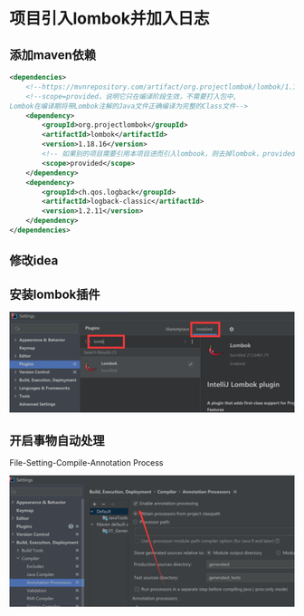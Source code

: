 





# 项目引入lombok并加入日志



## 添加maven依赖

```xml
<dependencies>
    <!--https://mvnrepository.com/artifact/org.projectlombok/lombok/1.18.16-->
    <!--scope=provided，说明它只在编译阶段生效，不需要打入包中,
Lombok在编译期将带Lombok注解的Java文件正确编译为完整的Class文件-->
    <dependency>
        <groupId>org.projectlombok</groupId>
        <artifactId>lombok</artifactId>
        <version>1.18.16</version>
        <!-- 如果别的项目需要引用本项目进而引入lombook，则去掉lombok，provided不会进行依赖传递-->
        <scope>provided</scope>
    </dependency>
    <dependency>
        <groupId>ch.qos.logback</groupId>
        <artifactId>logback-classic</artifactId>
        <version>1.2.11</version>
    </dependency>
</dependencies>
```





## 修改idea

## 安装lombok插件

![image-20221106212822436](01_项目引入lombok并加入日志/image-20221106212822436.png)

## 开启事物自动处理

File-Setting-Compile-Annotation Process

![image-20221106212917705](01_项目引入lombok并加入日志/image-20221106212917705.png)